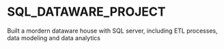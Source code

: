 # SQL_DATAWARE_PROJECT
Built a mordern dataware house with SQL server, including ETL processes, data modeling and data analytics
